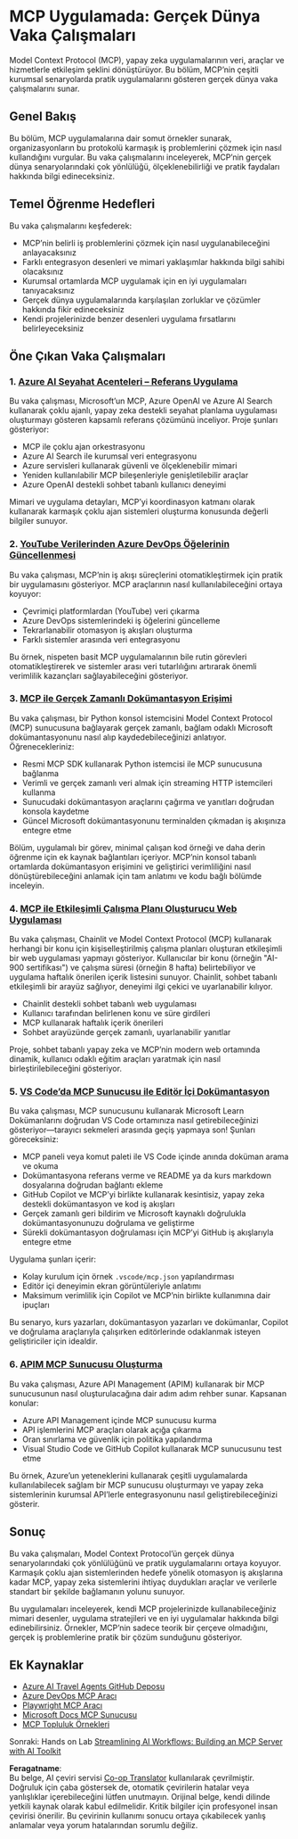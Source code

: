 <!--
CO_OP_TRANSLATOR_METADATA:
{
  "original_hash": "873741da08dd6537858d5e14c3a386e1",
  "translation_date": "2025-07-14T05:46:11+00:00",
  "source_file": "09-CaseStudy/README.md",
  "language_code": "tr"
}
-->
# MCP Uygulamada: Gerçek Dünya Vaka Çalışmaları

Model Context Protocol (MCP), yapay zeka uygulamalarının veri, araçlar ve hizmetlerle etkileşim şeklini dönüştürüyor. Bu bölüm, MCP’nin çeşitli kurumsal senaryolarda pratik uygulamalarını gösteren gerçek dünya vaka çalışmalarını sunar.

## Genel Bakış

Bu bölüm, MCP uygulamalarına dair somut örnekler sunarak, organizasyonların bu protokolü karmaşık iş problemlerini çözmek için nasıl kullandığını vurgular. Bu vaka çalışmalarını inceleyerek, MCP’nin gerçek dünya senaryolarındaki çok yönlülüğü, ölçeklenebilirliği ve pratik faydaları hakkında bilgi edineceksiniz.

## Temel Öğrenme Hedefleri

Bu vaka çalışmalarını keşfederek:

- MCP’nin belirli iş problemlerini çözmek için nasıl uygulanabileceğini anlayacaksınız
- Farklı entegrasyon desenleri ve mimari yaklaşımlar hakkında bilgi sahibi olacaksınız
- Kurumsal ortamlarda MCP uygulamak için en iyi uygulamaları tanıyacaksınız
- Gerçek dünya uygulamalarında karşılaşılan zorluklar ve çözümler hakkında fikir edineceksiniz
- Kendi projelerinizde benzer desenleri uygulama fırsatlarını belirleyeceksiniz

## Öne Çıkan Vaka Çalışmaları

### 1. [Azure AI Seyahat Acenteleri – Referans Uygulama](./travelagentsample.md)

Bu vaka çalışması, Microsoft’un MCP, Azure OpenAI ve Azure AI Search kullanarak çoklu ajanlı, yapay zeka destekli seyahat planlama uygulaması oluşturmayı gösteren kapsamlı referans çözümünü inceliyor. Proje şunları gösteriyor:

- MCP ile çoklu ajan orkestrasyonu
- Azure AI Search ile kurumsal veri entegrasyonu
- Azure servisleri kullanarak güvenli ve ölçeklenebilir mimari
- Yeniden kullanılabilir MCP bileşenleriyle genişletilebilir araçlar
- Azure OpenAI destekli sohbet tabanlı kullanıcı deneyimi

Mimari ve uygulama detayları, MCP’yi koordinasyon katmanı olarak kullanarak karmaşık çoklu ajan sistemleri oluşturma konusunda değerli bilgiler sunuyor.

### 2. [YouTube Verilerinden Azure DevOps Öğelerinin Güncellenmesi](./UpdateADOItemsFromYT.md)

Bu vaka çalışması, MCP’nin iş akışı süreçlerini otomatikleştirmek için pratik bir uygulamasını gösteriyor. MCP araçlarının nasıl kullanılabileceğini ortaya koyuyor:

- Çevrimiçi platformlardan (YouTube) veri çıkarma
- Azure DevOps sistemlerindeki iş öğelerini güncelleme
- Tekrarlanabilir otomasyon iş akışları oluşturma
- Farklı sistemler arasında veri entegrasyonu

Bu örnek, nispeten basit MCP uygulamalarının bile rutin görevleri otomatikleştirerek ve sistemler arası veri tutarlılığını artırarak önemli verimlilik kazançları sağlayabileceğini gösteriyor.

### 3. [MCP ile Gerçek Zamanlı Dokümantasyon Erişimi](./docs-mcp/README.md)

Bu vaka çalışması, bir Python konsol istemcisini Model Context Protocol (MCP) sunucusuna bağlayarak gerçek zamanlı, bağlam odaklı Microsoft dokümantasyonunu nasıl alıp kaydedebileceğinizi anlatıyor. Öğrenecekleriniz:

- Resmi MCP SDK kullanarak Python istemcisi ile MCP sunucusuna bağlanma
- Verimli ve gerçek zamanlı veri almak için streaming HTTP istemcileri kullanma
- Sunucudaki dokümantasyon araçlarını çağırma ve yanıtları doğrudan konsola kaydetme
- Güncel Microsoft dokümantasyonunu terminalden çıkmadan iş akışınıza entegre etme

Bölüm, uygulamalı bir görev, minimal çalışan kod örneği ve daha derin öğrenme için ek kaynak bağlantıları içeriyor. MCP’nin konsol tabanlı ortamlarda dokümantasyon erişimini ve geliştirici verimliliğini nasıl dönüştürebileceğini anlamak için tam anlatımı ve kodu bağlı bölümde inceleyin.

### 4. [MCP ile Etkileşimli Çalışma Planı Oluşturucu Web Uygulaması](./docs-mcp/README.md)

Bu vaka çalışması, Chainlit ve Model Context Protocol (MCP) kullanarak herhangi bir konu için kişiselleştirilmiş çalışma planları oluşturan etkileşimli bir web uygulaması yapmayı gösteriyor. Kullanıcılar bir konu (örneğin "AI-900 sertifikası") ve çalışma süresi (örneğin 8 hafta) belirtebiliyor ve uygulama haftalık önerilen içerik listesini sunuyor. Chainlit, sohbet tabanlı etkileşimli bir arayüz sağlıyor, deneyimi ilgi çekici ve uyarlanabilir kılıyor.

- Chainlit destekli sohbet tabanlı web uygulaması
- Kullanıcı tarafından belirlenen konu ve süre girdileri
- MCP kullanarak haftalık içerik önerileri
- Sohbet arayüzünde gerçek zamanlı, uyarlanabilir yanıtlar

Proje, sohbet tabanlı yapay zeka ve MCP’nin modern web ortamında dinamik, kullanıcı odaklı eğitim araçları yaratmak için nasıl birleştirilebileceğini gösteriyor.

### 5. [VS Code’da MCP Sunucusu ile Editör İçi Dokümantasyon](./docs-mcp/README.md)

Bu vaka çalışması, MCP sunucusunu kullanarak Microsoft Learn Dokümanlarını doğrudan VS Code ortamınıza nasıl getirebileceğinizi gösteriyor—tarayıcı sekmeleri arasında geçiş yapmaya son! Şunları göreceksiniz:

- MCP paneli veya komut paleti ile VS Code içinde anında doküman arama ve okuma
- Dokümantasyona referans verme ve README ya da kurs markdown dosyalarına doğrudan bağlantı ekleme
- GitHub Copilot ve MCP’yi birlikte kullanarak kesintisiz, yapay zeka destekli dokümantasyon ve kod iş akışları
- Gerçek zamanlı geri bildirim ve Microsoft kaynaklı doğrulukla dokümantasyonunuzu doğrulama ve geliştirme
- Sürekli dokümantasyon doğrulaması için MCP’yi GitHub iş akışlarıyla entegre etme

Uygulama şunları içerir:
- Kolay kurulum için örnek `.vscode/mcp.json` yapılandırması
- Editör içi deneyimin ekran görüntüleriyle anlatımı
- Maksimum verimlilik için Copilot ve MCP’nin birlikte kullanımına dair ipuçları

Bu senaryo, kurs yazarları, dokümantasyon yazarları ve dokümanlar, Copilot ve doğrulama araçlarıyla çalışırken editörlerinde odaklanmak isteyen geliştiriciler için idealdir.

### 6. [APIM MCP Sunucusu Oluşturma](./apimsample.md)

Bu vaka çalışması, Azure API Management (APIM) kullanarak bir MCP sunucusunun nasıl oluşturulacağına dair adım adım rehber sunar. Kapsanan konular:

- Azure API Management içinde MCP sunucusu kurma
- API işlemlerini MCP araçları olarak açığa çıkarma
- Oran sınırlama ve güvenlik için politika yapılandırma
- Visual Studio Code ve GitHub Copilot kullanarak MCP sunucusunu test etme

Bu örnek, Azure’un yeteneklerini kullanarak çeşitli uygulamalarda kullanılabilecek sağlam bir MCP sunucusu oluşturmayı ve yapay zeka sistemlerinin kurumsal API’lerle entegrasyonunu nasıl geliştirebileceğinizi gösterir.

## Sonuç

Bu vaka çalışmaları, Model Context Protocol’ün gerçek dünya senaryolarındaki çok yönlülüğünü ve pratik uygulamalarını ortaya koyuyor. Karmaşık çoklu ajan sistemlerinden hedefe yönelik otomasyon iş akışlarına kadar MCP, yapay zeka sistemlerini ihtiyaç duydukları araçlar ve verilerle standart bir şekilde bağlamanın yolunu sunuyor.

Bu uygulamaları inceleyerek, kendi MCP projelerinizde kullanabileceğiniz mimari desenler, uygulama stratejileri ve en iyi uygulamalar hakkında bilgi edinebilirsiniz. Örnekler, MCP’nin sadece teorik bir çerçeve olmadığını, gerçek iş problemlerine pratik bir çözüm sunduğunu gösteriyor.

## Ek Kaynaklar

- [Azure AI Travel Agents GitHub Deposu](https://github.com/Azure-Samples/azure-ai-travel-agents)
- [Azure DevOps MCP Aracı](https://github.com/microsoft/azure-devops-mcp)
- [Playwright MCP Aracı](https://github.com/microsoft/playwright-mcp)
- [Microsoft Docs MCP Sunucusu](https://github.com/MicrosoftDocs/mcp)
- [MCP Topluluk Örnekleri](https://github.com/microsoft/mcp)

Sonraki: Hands on Lab [Streamlining AI Workflows: Building an MCP Server with AI Toolkit](../10-StreamliningAIWorkflowsBuildingAnMCPServerWithAIToolkit/README.md)

**Feragatname**:  
Bu belge, AI çeviri servisi [Co-op Translator](https://github.com/Azure/co-op-translator) kullanılarak çevrilmiştir. Doğruluk için çaba göstersek de, otomatik çevirilerin hatalar veya yanlışlıklar içerebileceğini lütfen unutmayın. Orijinal belge, kendi dilinde yetkili kaynak olarak kabul edilmelidir. Kritik bilgiler için profesyonel insan çevirisi önerilir. Bu çevirinin kullanımı sonucu ortaya çıkabilecek yanlış anlamalar veya yorum hatalarından sorumlu değiliz.